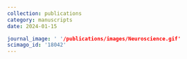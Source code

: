 ```yaml
---
collection: publications
category: manuscripts
date: 2024-01-15

journal_image: ' '/publications/images/Neuroscience.gif'
scimago_id: '18042'
---
```

